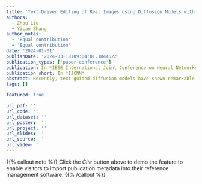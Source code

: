 ```yaml
---
title: 'Text-Driven Editing of Real Images using Diffusion Models with Error Corrector'
authors:
  - Zhou Liu
  - Yican Zhang
author_notes:
  - 'Equal contribution'
  - 'Equal contribution'
date: '2024-01-01'
publishDate: '2024-03-18T09:04:01.184462Z'
publication_types: ['paper-conference']
publication: In *IEEE International Joint Conference on Neural Networks*
publication_short: In *IJCNN*
abstract: Recently, text-guided diffusion models have shown remarkable effectiveness in image editing. However, there is still substantial room for improvement in editing real images outside the model's domain. Firstly, addressing OOD (out-of-domain) issues typically requires an extended training process to achieve knowledge embedding. Secondly, achieving high-fidelity edits in localized areas of real images while maintaining background consistency poses a considerable challenge. Therefore, we propose an innovative text-driven framework for real image editing that requires no masking or fine-tuning.Our method excels in several aspects. Firstly, we adopt an intuitive text-driven editing method without the need for additional information. Secondly, by freezing the diffusion model and training only an error corrector, we address the issue of cumulative error during the inversion process, preserving the rich prior knowledge of the diffusion model and avoiding catastrophic forgetting. Lastly, we introduce a single-step linear optimization algorithm to reduce the training cost in the early stages of editing.The experimental results indicate that our method surpasses other latest approaches on multiple metrics, and qualitative comparisons demonstrate outstanding fidelity and controllability in our editing results. This provides an efficient and powerful solution for text-driven real-image editing. You can find our code here.
tags: []

featured: true

url_pdf: ''
url_code: ''
url_dataset: ''
url_poster: ''
url_project: ''
url_slides: ''
url_source: ''
url_video: ''
---
```

{{% callout note %}}
Click the _Cite_ button above to demo the feature to enable visitors to import publication metadata into their reference management software.
{{% /callout %}}

<!-- {{% callout note %}}
Create your slides in Markdown - click the _Slides_ button to check out the example.
{{% /callout %}}

Add the publication's **full text** or **supplementary notes** here. You can use rich formatting such as including [code, math, and images](https://docs.hugoblox.com/content/writing-markdown-latex/). -->